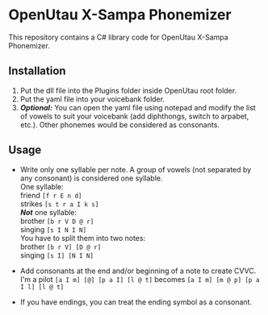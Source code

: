 # OpenUtau X-Sampa Phonemizer
This repository contains a C# library code for OpenUtau X-Sampa Phonemizer. 

## Installation
1. Put the dll file into the Plugins folder inside OpenUtau root folder.
2. Put the yaml file into your voicebank folder.
3. ***Optional:*** You can open the yaml file using notepad and modify the list of vowels to suit your voicebank (add diphthongs, switch to arpabet, etc.). Other phonemes would be considered as consonants.

## Usage
- Write only one syllable per note. A group of vowels (not separated by any consonant) is considered one syllable.<br />
One syllable:<br />
friend `[f r E n d]`<br />
strikes `[s t r a I k s]`<br />
***Not*** one syllable:<br />
brother `[b r V D @ r]`<br />
singing `[s I N I N]`<br />
You have to split them into two notes:<br />
brother `[b r V] [D @ r]`<br />
singing `[s I] [N I N]`<br />

- Add consonants at the end and/or beginning of a note to create CVVC.<br />
I'm a pilot `[a I m] [@] [p a I] [l @ t]` becomes `[a I m] [m @ p] [p a I l] [l @ t]`<br />

- If you have endings, you can treat the ending symbol as a consonant.
